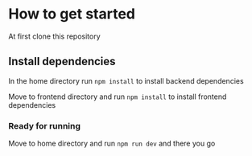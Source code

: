 # How to get started

At first clone this repository

## Install dependencies

In the home directory run `npm install` to install backend dependencies

Move to frontend directory and run `npm install` to install frontend dependencies

### Ready for running

Move to home directory and run `npm run dev` and there you go
